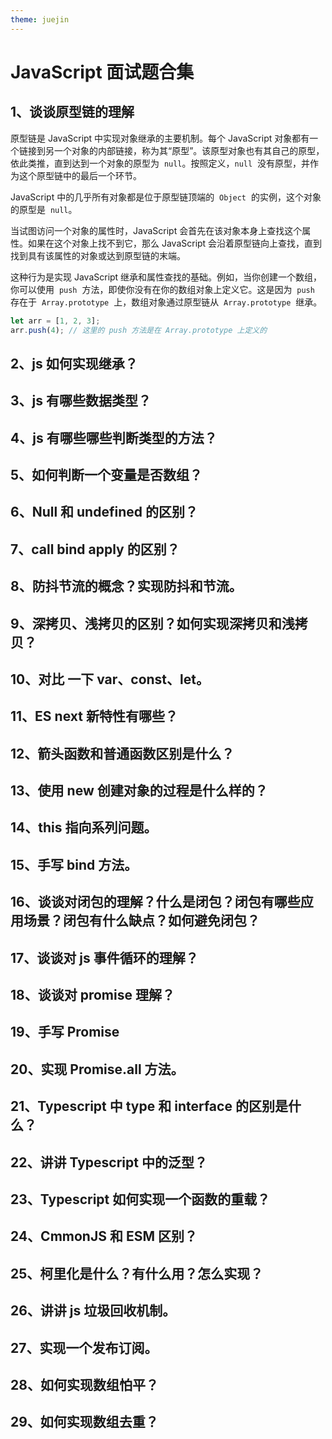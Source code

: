 ```yaml
---
theme: juejin
---
```


# JavaScript 面试题合集

## 1、谈谈原型链的理解

原型链是 JavaScript 中实现对象继承的主要机制。每个 JavaScript 对象都有一个链接到另一个对象的内部链接，称为其“原型”。该原型对象也有其自己的原型，依此类推，直到达到一个对象的原型为  `null`。按照定义，`null`  没有原型，并作为这个原型链中的最后一个环节。

JavaScript 中的几乎所有对象都是位于原型链顶端的  `Object`  的实例，这个对象的原型是  `null`。

当试图访问一个对象的属性时，JavaScript 会首先在该对象本身上查找这个属性。如果在这个对象上找不到它，那么 JavaScript 会沿着原型链向上查找，直到找到具有该属性的对象或达到原型链的末端。

这种行为是实现 JavaScript 继承和属性查找的基础。例如，当你创建一个数组，你可以使用  `push`  方法，即使你没有在你的数组对象上定义它。这是因为  `push`  存在于  `Array.prototype`  上，数组对象通过原型链从  `Array.prototype`  继承。

```JavaScript
let arr = [1, 2, 3];
arr.push(4); // 这里的 push 方法是在 Array.prototype 上定义的
```

## 2、js 如何实现继承？

## 3、js 有哪些数据类型？

## 4、js 有哪些哪些判断类型的方法？

## 5、如何判断一个变量是否数组？

## 6、Null 和 undefined 的区别？

## 7、call bind apply 的区别？

## 8、防抖节流的概念？实现防抖和节流。

## 9、深拷贝、浅拷贝的区别？如何实现深拷贝和浅拷贝？

## 10、对比 一下 var、const、let。

## 11、ES next 新特性有哪些？

## 12、箭头函数和普通函数区别是什么？

## 13、使用 new 创建对象的过程是什么样的？

## 14、this 指向系列问题。

## 15、手写 bind 方法。

## 16、谈谈对闭包的理解？什么是闭包？闭包有哪些应用场景？闭包有什么缺点？如何避免闭包？

## 17、谈谈对 js 事件循环的理解？

## 18、谈谈对 promise 理解？

## 19、手写 Promise

## 20、实现 Promise.all 方法。

## 21、Typescript 中 type 和 interface 的区别是什么？

## 22、讲讲 Typescript 中的泛型？

## 23、Typescript 如何实现一个函数的重载？

## 24、CmmonJS 和 ESM 区别？

## 25、柯里化是什么？有什么用？怎么实现？

## 26、讲讲 js 垃圾回收机制。

## 27、实现一个发布订阅。

## 28、如何实现数组怕平？

## 29、如何实现数组去重？
